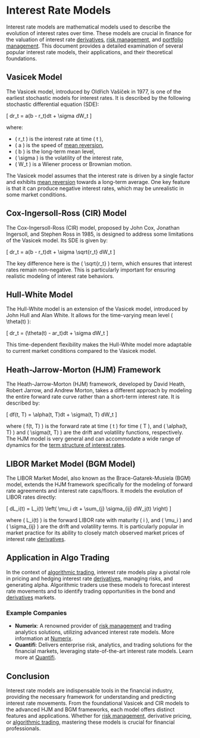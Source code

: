 # Interest Rate Models

Interest rate models are mathematical models used to describe the evolution of interest rates over time. These models are crucial in finance for the valuation of interest rate [derivatives](../d/derivatives.md), [risk management](../r/risk_management.md), and [portfolio management](../p/portfolio_management.md). This document provides a detailed examination of several popular interest rate models, their applications, and their theoretical foundations.

## Vasicek Model

The Vasicek model, introduced by Oldřich Vašíček in 1977, is one of the earliest stochastic models for interest rates. It is described by the following stochastic differential equation (SDE):

\[ dr_t = a(b - r_t)dt + \sigma dW_t \]

where:
- \( r_t \) is the interest rate at time \( t \),
- \( a \) is the speed of [mean reversion](../m/mean_reversion.md),
- \( b \) is the long-term mean level,
- \( \sigma \) is the volatility of the interest rate,
- \( W_t \) is a Wiener process or Brownian motion.

The Vasicek model assumes that the interest rate is driven by a single factor and exhibits [mean reversion](../m/mean_reversion.md) towards a long-term average. One key feature is that it can produce negative interest rates, which may be unrealistic in some market conditions.

## Cox-Ingersoll-Ross (CIR) Model

The Cox-Ingersoll-Ross (CIR) model, proposed by John Cox, Jonathan Ingersoll, and Stephen Ross in 1985, is designed to address some limitations of the Vasicek model. Its SDE is given by:

\[ dr_t = a(b - r_t)dt + \sigma \sqrt{r_t} dW_t \]

The key difference here is the \( \sqrt{r_t} \) term, which ensures that interest rates remain non-negative. This is particularly important for ensuring realistic modeling of interest rate behaviors.

## Hull-White Model

The Hull-White model is an extension of the Vasicek model, introduced by John Hull and Alan White. It allows for the time-varying mean level \( \theta(t) \):

\[ dr_t = (\theta(t) - ar_t)dt + \sigma dW_t \]

This time-dependent flexibility makes the Hull-White model more adaptable to current market conditions compared to the Vasicek model.

## Heath-Jarrow-Morton (HJM) Framework

The Heath-Jarrow-Morton (HJM) framework, developed by David Heath, Robert Jarrow, and Andrew Morton, takes a different approach by modeling the entire forward rate curve rather than a short-term interest rate. It is described by:

\[ df(t, T) = \alpha(t, T)dt + \sigma(t, T) dW_t \]

where \( f(t, T) \) is the forward rate at time \( t \) for time \( T \), and \( \alpha(t, T) \) and \( \sigma(t, T) \) are the drift and volatility functions, respectively. The HJM model is very general and can accommodate a wide range of dynamics for the [term structure of interest rates](../t/term_structure_of_interest_rates.md).

## LIBOR Market Model (BGM Model)

The LIBOR Market Model, also known as the Brace-Gatarek-Musiela (BGM) model, extends the HJM framework specifically for the modeling of forward rate agreements and interest rate caps/floors. It models the evolution of LIBOR rates directly:

\[ dL_i(t) = L_i(t) \left( \mu_i dt + \sum_{j} \sigma_{ij} dW_j(t) \right) \]

where \( L_i(t) \) is the forward LIBOR rate with maturity \( i \), and \( \mu_i \) and \( \sigma_{ij} \) are the drift and volatility terms. It is particularly popular in market practice for its ability to closely match observed market prices of interest rate [derivatives](../d/derivatives.md).

## Application in Algo Trading

In the context of [algorithmic trading](../a/algorithmic_trading.md), interest rate models play a pivotal role in pricing and hedging interest rate [derivatives](../d/derivatives.md), managing risks, and generating alpha. Algorithmic traders use these models to forecast interest rate movements and to identify trading opportunities in the bond and [derivatives](../d/derivatives.md) markets.

### Example Companies

- **Numerix**: A renowned provider of [risk management](../r/risk_management.md) and trading analytics solutions, utilizing advanced interest rate models. More information at [Numerix](https://www.numerix.com/).
- **Quantifi**: Delivers enterprise risk, analytics, and trading solutions for the financial markets, leveraging state-of-the-art interest rate models. Learn more at [Quantifi](https://www.quantifisolutions.com/).

## Conclusion

Interest rate models are indispensable tools in the financial industry, providing the necessary framework for understanding and predicting interest rate movements. From the foundational Vasicek and CIR models to the advanced HJM and BGM frameworks, each model offers distinct features and applications. Whether for [risk management](../r/risk_management.md), derivative pricing, or [algorithmic trading](../a/algorithmic_trading.md), mastering these models is crucial for financial professionals.
